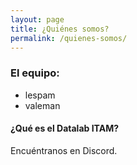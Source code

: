 ```yaml
---
layout: page
title: ¿Quiénes somos?
permalink: /quienes-somos/
---
```

### El equipo:
- lespam
- valeman




#### ¿Qué es el Datalab ITAM?
Encuéntranos en Discord.
